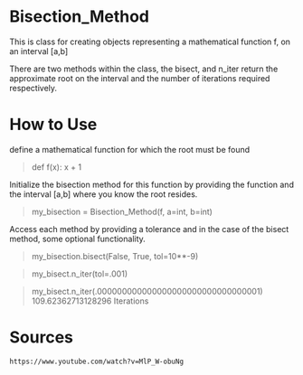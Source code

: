 # Bisection_Method

This is class for creating objects representing a mathematical function f, on an interval [a,b]


There are two methods within the class, the bisect, and n_iter return the approximate root on the interval and the number of iterations required respectively. 

# How to Use

define a mathematical function for which the root must be found

  > def f(x): x + 1
  
Initialize the bisection method for this function by providing the function and the interval [a,b] where you know the root resides.

  > my_bisection = Bisection_Method(f, a=int, b=int)
  
Access each method by providing a tolerance and in the case of the bisect method, some optional functionality.

  > my_bisection.bisect(False, True, tol=10**-9)
  
  > my_bisect.n_iter(tol=.001)
  
  > my_bisect.n_iter(.000000000000000000000000000000001)
      109.62362713128296 Iterations 
  
  
  # Sources 
  
    https://www.youtube.com/watch?v=MlP_W-obuNg
